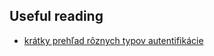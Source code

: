 ## Useful reading
* [krátky prehľad rôznych typov autentifikácie](https://blog.restcase.com/4-most-used-rest-api-authentication-methods/)